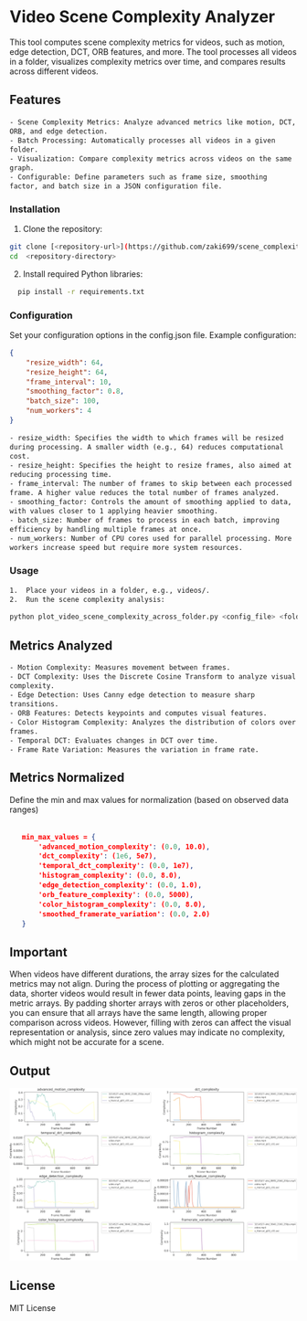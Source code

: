 # Video Scene Complexity Analyzer

This tool computes scene complexity metrics for videos, such as motion, edge detection, DCT, ORB features, and more. The tool processes all videos in a folder, visualizes complexity metrics over time, and compares results across different videos.

## Features

	- Scene Complexity Metrics: Analyze advanced metrics like motion, DCT, ORB, and edge detection.
	- Batch Processing: Automatically processes all videos in a given folder.
	- Visualization: Compare complexity metrics across videos on the same graph.
	- Configurable: Define parameters such as frame size, smoothing factor, and batch size in a JSON configuration file.


### Installation
1.	Clone the repository:
  ```bash
  git clone [<repository-url>](https://github.com/zaki699/scene_complexity)
  cd  <repository-directory>
  ```

2.	Install required Python libraries:
  ```bash
    pip install -r requirements.txt
  ```

### Configuration

Set your configuration options in the config.json file. Example configuration:

```json
{
    "resize_width": 64,
    "resize_height": 64,
    "frame_interval": 10,
    "smoothing_factor": 0.8,
    "batch_size": 100,
    "num_workers": 4
}
```

	- resize_width: Specifies the width to which frames will be resized during processing. A smaller width (e.g., 64) reduces computational cost.
	- resize_height: Specifies the height to resize frames, also aimed at reducing processing time.
	- frame_interval: The number of frames to skip between each processed frame. A higher value reduces the total number of frames analyzed.
	- smoothing_factor: Controls the amount of smoothing applied to data, with values closer to 1 applying heavier smoothing.
	- batch_size: Number of frames to process in each batch, improving efficiency by handling multiple frames at once.
	- num_workers: Number of CPU cores used for parallel processing. More workers increase speed but require more system resources.

### Usage

	1.	Place your videos in a folder, e.g., videos/.
	2.	Run the scene complexity analysis:

 ```bash
python plot_video_scene_complexity_across_folder.py <config_file> <folder_path>
```

## Metrics Analyzed

	- Motion Complexity: Measures movement between frames.
	- DCT Complexity: Uses the Discrete Cosine Transform to analyze visual complexity.
	- Edge Detection: Uses Canny edge detection to measure sharp transitions.
	- ORB Features: Detects keypoints and computes visual features.
	- Color Histogram Complexity: Analyzes the distribution of colors over frames.
	- Temporal DCT: Evaluates changes in DCT over time.
	- Frame Rate Variation: Measures the variation in frame rate.

 ## Metrics Normalized 
 Define the min and max values for normalization (based on observed data ranges) 
 
 ```json

    min_max_values = {
        'advanced_motion_complexity': (0.0, 10.0),
        'dct_complexity': (1e6, 5e7),
        'temporal_dct_complexity': (0.0, 1e7),
        'histogram_complexity': (0.0, 8.0),
        'edge_detection_complexity': (0.0, 1.0),
        'orb_feature_complexity': (0.0, 5000),
        'color_histogram_complexity': (0.0, 8.0),
        'smoothed_framerate_variation': (0.0, 2.0)
    }
```

## Important
When videos have different durations, the array sizes for the calculated metrics may not align. During the process of plotting or aggregating the data, shorter videos would result in fewer data points, leaving gaps in the metric arrays. By padding shorter arrays with zeros or other placeholders, you can ensure that all arrays have the same length, allowing proper comparison across videos. However, filling with zeros can affect the visual representation or analysis, since zero values may indicate no complexity, which might not be accurate for a scene.

## Output
![Scene Complexity Plot](./demo.png)

## License

MIT License
